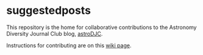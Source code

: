 # suggestedposts

This repository is the home for collaborative contributions to the Astronomy Diversity Journal Club blog, [astroDJC](http://astrodjc.blogspot.com/). 

Instructions for contributing are on this [wiki page](https://github.com/astroDJC/suggestedposts/wiki).
